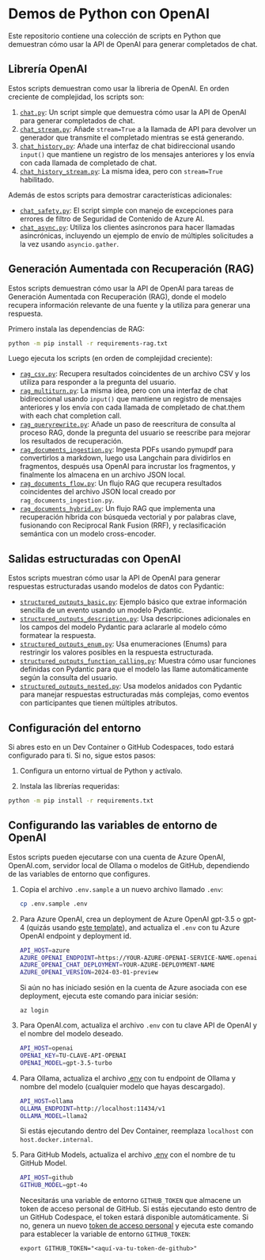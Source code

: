 # Demos de Python con OpenAI

Este repositorio contiene una colección de scripts en Python que demuestran cómo usar la API de OpenAI para generar completados de chat.

## Librería OpenAI

Estos scripts demuestran como usar la libreria de OpenAI. En orden creciente de complejidad, los scripts son:

1. [`chat.py`](./chat.py): Un script simple que demuestra cómo usar la API de OpenAI para generar completados de chat.
2. [`chat_stream.py`](./chat_stream.py): Añade `stream=True` a la llamada de API para devolver un generador que transmite el completado mientras se está generando.
3. [`chat_history.py`](./chat_history.py): Añade una interfaz de chat bidireccional usando `input()` que mantiene un registro de los mensajes anteriores y los envía con cada llamada de completado de chat.
4. [`chat_history_stream.py`](./chat_history_stream.py): La misma idea, pero con `stream=True` habilitado.

Además de estos scripts para demostrar características adicionales:

* [`chat_safety.py`](./chat_safety.py): El script simple con manejo de excepciones para errores de filtro de Seguridad de Contenido de Azure AI.
* [`chat_async.py`](./chat_async.py): Utiliza los clientes asíncronos para hacer llamadas asincrónicas, incluyendo un ejemplo de envío de múltiples solicitudes a la vez usando `asyncio.gather`.

## Generación Aumentada con Recuperación (RAG)

Estos scripts demuestran cómo usar la API de OpenAI para tareas de Generación Aumentada con Recuperación (RAG), donde el modelo recupera información relevante de una fuente y la utiliza para generar una respuesta.

Primero instala las dependencias de RAG:

```bash
python -m pip install -r requirements-rag.txt
```

Luego ejecuta los scripts (en orden de complejidad creciente):

* [`rag_csv.py`](./rag.py):  Recupera resultados coincidentes de un archivo CSV y los utiliza para responder a la pregunta del usuario.
* [`rag_multiturn.py`](./rag_multiturn.py):  La misma idea, pero con una interfaz de chat bidireccional usando `input()` que mantiene un registro de mensajes anteriores y los envía con cada llamada de completado de chat.them with each chat completion call.
* [`rag_queryrewrite.py`](./rag_queryrewrite.py): Añade un paso de reescritura de consulta al proceso RAG, donde la pregunta del usuario se reescribe para mejorar los resultados de recuperación.
* [`rag_documents_ingestion.py`](./rag_ingestion.py): Ingesta PDFs usando pymupdf para convertirlos a markdown, luego usa Langchain para dividirlos en fragmentos, después usa OpenAI para incrustar los fragmentos, y finalmente los almacena en un archivo JSON local.
* [`rag_documents_flow.py`](./rag_pdfs.py): Un flujo RAG que recupera resultados coincidentes del archivo JSON local creado por `rag_documents_ingestion.py`.
* [`rag_documents_hybrid.py`](./rag_documents_hybrid.py): Un flujo RAG que implementa una recuperación híbrida con búsqueda vectorial y por palabras clave, fusionando con Reciprocal Rank Fusion (RRF), y reclasificación semántica con un modelo cross-encoder.

## Salidas estructuradas con OpenAI

Estos scripts muestran cómo usar la API de OpenAI para generar respuestas estructuradas usando modelos de datos con Pydantic:

* [`structured_outputs_basic.py`](./structured_outputs_basic.py): Ejemplo básico que extrae información sencilla de un evento usando un modelo Pydantic.
* [`structured_outputs_description.py`](./structured_outputs_description.py): Usa descripciones adicionales en los campos del modelo Pydantic para aclararle al modelo cómo formatear la respuesta.
* [`structured_outputs_enum.py`](./structured_outputs_enum.py): Usa enumeraciones (Enums) para restringir los valores posibles en la respuesta estructurada.
* [`structured_outputs_function_calling.py`](./structured_outputs_function_calling.py): Muestra cómo usar funciones definidas con Pydantic para que el modelo las llame automáticamente según la consulta del usuario.
* [`structured_outputs_nested.py`](./structured_outputs_nested.py): Usa modelos anidados con Pydantic para manejar respuestas estructuradas más complejas, como eventos con participantes que tienen múltiples atributos.



## Configuración del entorno

Si abres esto en un Dev Container o GitHub Codespaces, todo estará configurado para ti.
Si no, sigue estos pasos:

1. Configura un entorno virtual de Python y actívalo.

2. Instala las librerías requeridas:

```bash
python -m pip install -r requirements.txt
```

## Configurando las variables de entorno de OpenAI

Estos scripts pueden ejecutarse con una cuenta de Azure OpenAI, OpenAI.com, servidor local de Ollama o modelos de GitHub, dependiendo de las variables de entorno que configures.

1. Copia el archivo `.env.sample` a un nuevo archivo llamado `.env`:

    ```bash
    cp .env.sample .env
    ```

2. Para Azure OpenAI, crea un deployment de Azure OpenAI gpt-3.5 o gpt-4  (quizás usando [este template](https://github.com/Azure-Samples/azure-openai-keyless)), and actualiza el `.env` con tu Azure OpenAI endpoint y deployment id.

    ```bash
    API_HOST=azure
    AZURE_OPENAI_ENDPOINT=https://YOUR-AZURE-OPENAI-SERVICE-NAME.openai.azure.com/openai/v1
    AZURE_OPENAI_CHAT_DEPLOYMENT=YOUR-AZURE-DEPLOYMENT-NAME
    AZURE_OPENAI_VERSION=2024-03-01-preview
    ```

    Si aún no has iniciado sesión en la cuenta de Azure asociada con ese deployment, ejecuta este comando para iniciar sesión:

    ```shell
    az login
    ```
3. Para OpenAI.com, actualiza el archivo `.env` con tu clave API de OpenAI y el nombre del modelo deseado.

    ```bash
    API_HOST=openai
    OPENAI_KEY=TU-CLAVE-API-OPENAI
    OPENAI_MODEL=gpt-3.5-turbo
    ```

4. Para Ollama, actualiza el archivo [.env](http://_vscodecontentref_/0) con tu endpoint de Ollama y nombre del modelo (cualquier modelo que hayas descargado).

    ```bash
    API_HOST=ollama
    OLLAMA_ENDPOINT=http://localhost:11434/v1
    OLLAMA_MODEL=llama2
    ```

    Si estás ejecutando dentro del Dev Container, reemplaza `localhost` con `host.docker.internal`.

5. Para GitHub Models, actualiza el archivo [.env](http://_vscodecontentref_/1) con el nombre de tu GitHub Model.

    ```bash
    API_HOST=github
    GITHUB_MODEL=gpt-4o
    ```

    Necesitarás una variable de entorno `GITHUB_TOKEN` que almacene un token de acceso personal de GitHub.
    Si estás ejecutando esto dentro de un GitHub Codespace, el token estará disponible automáticamente.
    Si no, genera un nuevo [token de acceso personal](https://github.com/settings/tokens) y ejecuta este comando para establecer la variable de entorno `GITHUB_TOKEN`:

    ```shell
    export GITHUB_TOKEN="<aquí-va-tu-token-de-github>"
